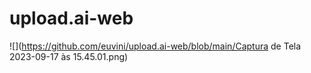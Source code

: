 # upload.ai-web

![](https://github.com/euvini/upload.ai-web/blob/main/Captura de Tela 2023-09-17 às 15.45.01.png)
